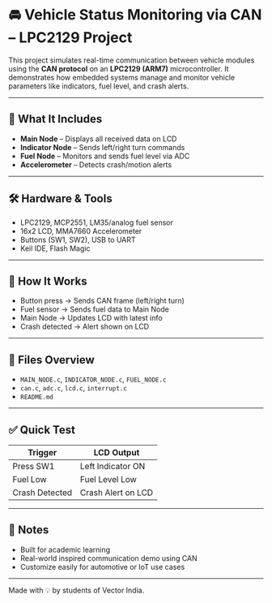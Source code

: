 # 🚘 Vehicle Status Monitoring via CAN – LPC2129 Project

This project simulates real-time communication between vehicle modules using the **CAN protocol** on an **LPC2129 (ARM7)** microcontroller. It demonstrates how embedded systems manage and monitor vehicle parameters like indicators, fuel level, and crash alerts.

---

## 🔩 What It Includes

- **Main Node** – Displays all received data on LCD  
- **Indicator Node** – Sends left/right turn commands  
- **Fuel Node** – Monitors and sends fuel level via ADC  
- **Accelerometer** – Detects crash/motion alerts  

---

## 🛠️ Hardware & Tools

- LPC2129, MCP2551, LM35/analog fuel sensor  
- 16x2 LCD, MMA7660 Accelerometer  
- Buttons (SW1, SW2), USB to UART  
- Keil IDE, Flash Magic

---

## 🚦 How It Works

- Button press → Sends CAN frame (left/right turn)  
- Fuel sensor → Sends fuel data to Main Node  
- Main Node → Updates LCD with latest info  
- Crash detected → Alert shown on LCD

---

## 📁 Files Overview

- `MAIN_NODE.c`, `INDICATOR_NODE.c`, `FUEL_NODE.c`  
- `can.c`, `adc.c`, `lcd.c`, `interrupt.c`  
- `README.md`

---

## ✅ Quick Test

| Trigger           | LCD Output               |
|------------------|--------------------------|
| Press SW1        | Left Indicator ON        |
| Fuel Low         | Fuel Level Low           |
| Crash Detected   | Crash Alert on LCD       |

---

## 📌 Notes

- Built for academic learning  
- Real-world inspired communication demo using CAN  
- Customize easily for automotive or IoT use cases

---

Made with 💡 by students of Vector India.
